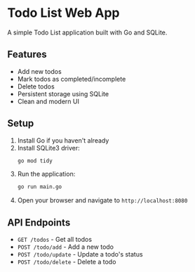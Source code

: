 # Todo List Web App

A simple Todo List application built with Go and SQLite.

## Features

- Add new todos
- Mark todos as completed/incomplete
- Delete todos
- Persistent storage using SQLite
- Clean and modern UI

## Setup

1. Install Go if you haven't already
2. Install SQLite3 driver:
   ```bash
   go mod tidy
   ```
3. Run the application:
   ```bash
   go run main.go
   ```
4. Open your browser and navigate to `http://localhost:8080`

## API Endpoints

- `GET /todos` - Get all todos
- `POST /todo/add` - Add a new todo
- `POST /todo/update` - Update a todo's status
- `POST /todo/delete` - Delete a todo
